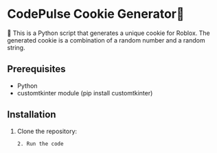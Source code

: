 # CodePulse Cookie Generator🍪

🍪 This is a Python script that generates a unique cookie for Roblox. The generated cookie is a combination of a random number and a random string.

## Prerequisites

- Python
- customtkinter module (pip install customtkinter)

## Installation

1. Clone the repository:

   ```
   2. Run the code
